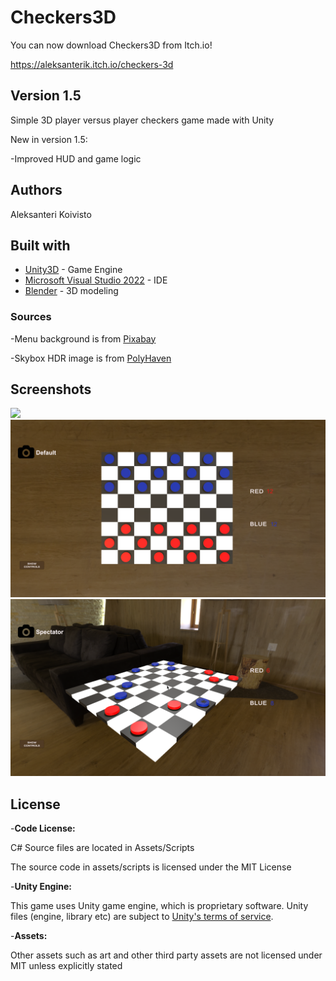 # Checkers3D

You can now download Checkers3D from Itch.io!

https://aleksanterik.itch.io/checkers-3d

## Version 1.5

Simple 3D player versus player checkers game made with Unity

New in version 1.5:

-Improved HUD and game logic

## Authors

Aleksanteri Koivisto

## Built with

* [Unity3D](https://unity3d.com/) - Game Engine
* [Microsoft Visual Studio 2022](https://visualstudio.microsoft.com/) - IDE
* [Blender](https://www.blender.org/) - 3D modeling

### Sources

-Menu background is from [Pixabay](https://pixabay.com/)

-Skybox HDR image is from [PolyHaven](https://polyhaven.com/hdris/skies)

## Screenshots
<img src="Screenshots/gamemenu.png" width="720">

<img src="Screenshots/defaultview.png" width="720">

<img src="Screenshots/freecamera.png" width="720">

## License

-**Code License:**

C# Source files are located in Assets/Scripts

The source code in assets/scripts is licensed under the MIT License

-**Unity Engine:**

This game uses Unity game engine, which is proprietary software. Unity files (engine, library etc)
are subject to [Unity's terms of service](https://unity.com/legal).

-**Assets:**

Other assets such as art and other third party assets are not licensed under MIT unless explicitly stated
